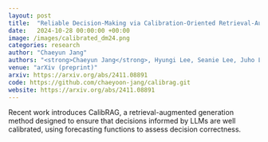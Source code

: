```yaml
---
layout: post
title:  "Reliable Decision‑Making via Calibration‑Oriented Retrieval‑Augmented Generation"
date:   2024-10-28 00:00:00 +00:00
image: /images/calibrated_dm24.png
categories: research
author: "Chaeyun Jang"
authors: "<strong>Chaeyun Jang</strong>, Hyungi Lee, Seanie Lee, Juho Lee"
venue: "arXiv (preprint)"  
arxiv: https://arxiv.org/abs/2411.08891  
code: https://github.com/chaeyoon-jang/calibrag.git
website: https://arxiv.org/abs/2411.08891
---
```

Recent work introduces CalibRAG, a retrieval-augmented generation method designed to ensure that decisions informed by LLMs are well calibrated, using forecasting functions to assess decision correctness.